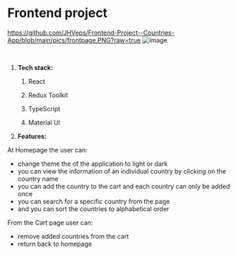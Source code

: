 # Frontend project

https://github.com/JHVeps/Frontend-Project--Countries-App/blob/main/pics/frontpage.PNG?raw=true
![image](https://user-images.githubusercontent.com/90003389/194502606-fdc3a192-8568-4cc6-a931-b281508e2bba.png)


<br />




1. **Tech stack:**

   1. React

   2. Redux Toolkit

   3. TypeScript

   4. Material UI




2. **Features:**

At Homepage the user can: 
- change theme the of the application to light or dark 
- you can view the information of an individual country by clicking on the country name
- you can add the country to the cart and each country can only be added once
- you can search for a specific country from the page
- and you can sort the countries to alphabetical order

From the Cart page user can: 
- remove added countries from the cart
- return back to homepage

<br />


